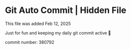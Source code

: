 # Git Auto Commit | Hidden File

This file was added Feb 12, 2025

Just for fun and keeping my daily git commit active 🤪

commit number: 380792
